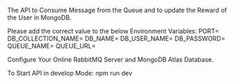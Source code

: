 The API to Consume Message from the Queue and to update the Reward of the User in MongoDB.

Please add the correct value to the below Environment Variables:
PORT=
DB_COLLECTION_NAME=
DB_NAME=
DB_USER_NAME=
DB_PASSWORD=
QUEUE_NAME=
QUEUE_URL=

Configure Your Online RabbitMQ Server and MongoDB Atlas Database.

To Start API in develop Mode: npm run dev
